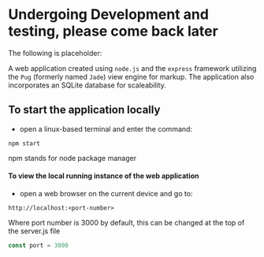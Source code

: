
# Undergoing Development and testing, please come back later

<!-- <div style="text-align: center;">
  <img src="/public/images/ubclogo2.png" style="width: 50%; padding-top: 10px; padding-bottom: 10px;" />
</div> -->

The following is placeholder:

A web application created using `node.js` and the `express` framework
utilizing the `Pug` (formerly named `Jade`) view engine for markup. The application also incorporates an SQLite database for scaleability.

## To start the application locally
- open a linux-based terminal and enter the command: 
```
npm start
```
npm stands for node package manager

#### To view the local running instance of the web application
- open a web browser on the current device and go to:
```
http://localhost:<port-number> 
```

Where port number is 3000 by default, this can be changed at the top of the server.js file
```javascript
const port = 3000
```